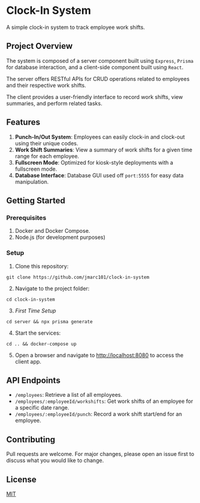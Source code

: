 # Clock-In System

A simple clock-in system to track employee work shifts.

## Project Overview

The system is composed of a server component built using `Express`, `Prisma` for database interaction, and a client-side component built using `React`.

The server offers RESTful APIs for CRUD operations related to employees and their respective work shifts.

The client provides a user-friendly interface to record work shifts, view summaries, and perform related tasks.

## Features

1. **Punch-In/Out System**: Employees can easily clock-in and clock-out using their unique codes.
2. **Work Shift Summaries**: View a summary of work shifts for a given time range for each employee.
3. **Fullscreen Mode**: Optimized for kiosk-style deployments with a fullscreen mode.
4. **Database Interface**: Database GUI used off `port:5555` for easy data manipulation. 

## Getting Started

### Prerequisites

1. Docker and Docker Compose.
2. Node.js (for development purposes)

### Setup

1. Clone this repository:
```
git clone https://github.com/jmarc101/clock-in-system
```

2. Navigate to the project folder:
```
cd clock-in-system
```

3. *First Time Setup*
 ```
 cd server && npx prisma generate
 ```

4. Start the services:
```
cd .. && docker-compose up
```
5. Open a browser and navigate to [http://localhost:8080](http://localhost:8080) to access the client app.

## API Endpoints

- `/employees`: Retrieve a list of all employees.
- `/employees/:employeeId/workshifts`: Get work shifts of an employee for a specific date range.
- `/employees/:employeeId/punch`: Record a work shift start/end for an employee.

## Contributing

Pull requests are welcome. For major changes, please open an issue first to discuss what you would like to change.

## License

[MIT](https://choosealicense.com/licenses/mit/)

